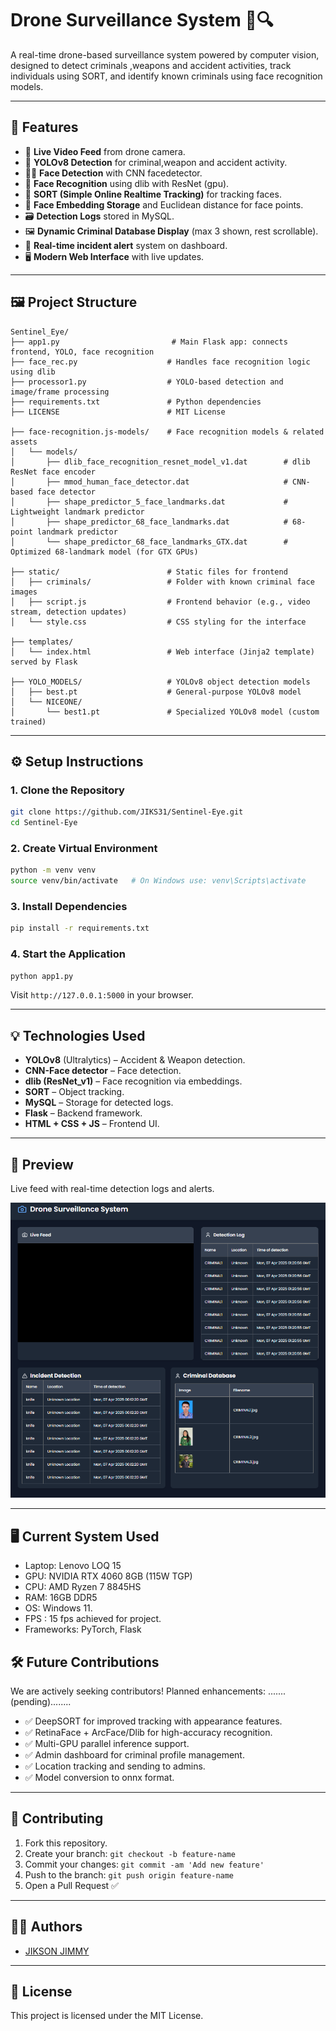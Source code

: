 
# Drone Surveillance System 🚁🔍

A real-time drone-based surveillance system powered by computer vision, designed to detect criminals ,weapons and accident activities, track individuals using SORT, and identify known criminals using face recognition models.

---

## 🔧 Features

- 🎥 **Live Video Feed** from drone camera.
- 🧠 **YOLOv8 Detection** for criminal,weapon and accident activity.
- 🧑‍💼 **Face Detection** with CNN facedetector.
- 🧠 **Face Recognition** using dlib with ResNet (gpu).
- 🔁 **SORT (Simple Online Realtime Tracking)** for tracking faces.
- 📸 **Face Embedding Storage** and Euclidean distance for face points.
- 🗃️ **Detection Logs** stored in MySQL.
- 🖼️ **Dynamic Criminal Database Display** (max 3 shown, rest scrollable).
- 🧠 **Real-time incident alert** system on dashboard.
- 🖥️ **Modern Web Interface** with live updates.

---

## 🖼️ Project Structure

```
Sentinel_Eye/
├── app1.py                         # Main Flask app: connects frontend, YOLO, face recognition
├── face_rec.py                    # Handles face recognition logic using dlib
├── processor1.py                  # YOLO-based detection and image/frame processing
├── requirements.txt               # Python dependencies
├── LICENSE                        # MIT License

├── face-recognition.js-models/    # Face recognition models & related assets
│   └── models/
│       ├── dlib_face_recognition_resnet_model_v1.dat        # dlib ResNet face encoder
│       ├── mmod_human_face_detector.dat                     # CNN-based face detector
│       ├── shape_predictor_5_face_landmarks.dat             # Lightweight landmark predictor
│       ├── shape_predictor_68_face_landmarks.dat            # 68-point landmark predictor
│       └── shape_predictor_68_face_landmarks_GTX.dat        # Optimized 68-landmark model (for GTX GPUs)

├── static/                        # Static files for frontend
│   ├── criminals/                 # Folder with known criminal face images
│   ├── script.js                  # Frontend behavior (e.g., video stream, detection updates)
│   └── style.css                  # CSS styling for the interface

├── templates/
│   └── index.html                 # Web interface (Jinja2 template) served by Flask

├── YOLO_MODELS/                   # YOLOv8 object detection models
│   ├── best.pt                    # General-purpose YOLOv8 model
│   └── NICEONE/
│       └── best1.pt               # Specialized YOLOv8 model (custom trained)
```

---

## ⚙️ Setup Instructions

### 1. Clone the Repository

```bash
git clone https://github.com/JIKS31/Sentinel-Eye.git
cd Sentinel-Eye
```

### 2. Create Virtual Environment

```bash
python -m venv venv
source venv/bin/activate   # On Windows use: venv\Scripts\activate
```

### 3. Install Dependencies

```bash
pip install -r requirements.txt
```

### 4. Start the Application

```bash
python app1.py
```

Visit `http://127.0.0.1:5000` in your browser.

---

## 💡 Technologies Used

- **YOLOv8** (Ultralytics) – Accident & Weapon detection.
- **CNN-Face detector** – Face detection.
- **dlib (ResNet_v1)** – Face recognition via embeddings.
- **SORT** – Object tracking.
- **MySQL** – Storage for detected logs.
- **Flask** – Backend framework.
- **HTML + CSS + JS** – Frontend UI.

---

## 📸 Preview

Live feed with real-time detection logs and alerts.

![UI Screenshot](Frontend.png)

---
## 🖥️ Current System Used

- Laptop: Lenovo LOQ 15
- GPU: NVIDIA RTX 4060 8GB (115W TGP)
- CPU: AMD Ryzen 7 8845HS
- RAM: 16GB DDR5
- OS: Windows 11.
- FPS : 15 fps achieved for project.
- Frameworks: PyTorch, Flask
## 🛠️ Future Contributions

We are actively seeking contributors! Planned enhancements:
.......(pending)........
- ✅ DeepSORT for improved tracking with appearance features.
- ✅ RetinaFace + ArcFace/Dlib for high-accuracy recognition.
- ✅ Multi-GPU parallel inference support.
- ✅ Admin dashboard for criminal profile management.
- ✅ Location tracking and sending to admins.
- ✅ Model conversion to onnx format.
---

## 🤝 Contributing

1. Fork this repository.
2. Create your branch: `git checkout -b feature-name`
3. Commit your changes: `git commit -am 'Add new feature'`
4. Push to the branch: `git push origin feature-name`
5. Open a Pull Request ✅

---

## 🧑‍💻 Authors

- [JIKSON JIMMY](https://github.com/JIKS31)

---

## 📜 License

This project is licensed under the MIT License.
